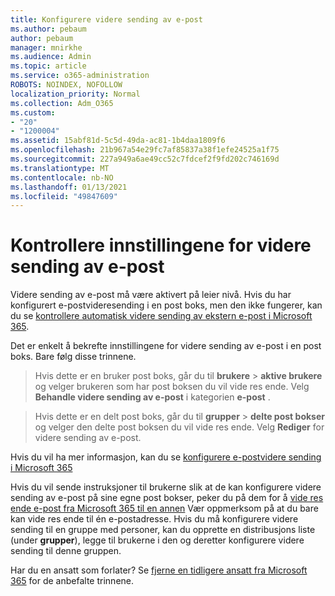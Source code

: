 ```yaml
---
title: Konfigurere videre sending av e-post
ms.author: pebaum
author: pebaum
manager: mnirkhe
ms.audience: Admin
ms.topic: article
ms.service: o365-administration
ROBOTS: NOINDEX, NOFOLLOW
localization_priority: Normal
ms.collection: Adm_O365
ms.custom:
- "20"
- "1200004"
ms.assetid: 15abf81d-5c5d-49da-ac81-1b4daa1809f6
ms.openlocfilehash: 21b967a54e29fc7af85837a38f1efe24525a1f75
ms.sourcegitcommit: 227a949a6ae49cc52c7fdcef2f9fd202c746169d
ms.translationtype: MT
ms.contentlocale: nb-NO
ms.lasthandoff: 01/13/2021
ms.locfileid: "49847609"
---
```

# <a name="check-the-email-forwarding-settings-for-a-mailbox"></a>Kontrollere innstillingene for videre sending av e-post

Videre sending av e-post må være aktivert på leier nivå. Hvis du har konfigurert e-postvideresending i en post boks, men den ikke fungerer, kan du se [kontrollere automatisk videre sending av ekstern e-post i Microsoft 365](https://docs.microsoft.com/microsoft-365/security/office-365-security/external-email-forwarding?view=o365-worldwide).

Det er enkelt å bekrefte innstillingene for videre sending av e-post i en post boks. Bare følg disse trinnene.
  
> Hvis dette er en bruker post boks, går du til **brukere** \> **aktive brukere** og velger brukeren som har post boksen du vil vide res ende. Velg **Behandle videre sending av e-post** i kategorien **e-post** .

> Hvis dette er en delt post boks, går du til **grupper** \> **delte post bokser** og velger den delte post boksen du vil vide res ende. Velg **Rediger** for videre sending av e-post.

Hvis du vil ha mer informasjon, kan du se [konfigurere e-postvidere sending i Microsoft 365](https://docs.microsoft.com/microsoft-365/admin/email/configure-email-forwarding)
  
Hvis du vil sende instruksjoner til brukerne slik at de kan konfigurere videre sending av e-post på sine egne post bokser, peker du på dem for å [vide res ende e-post fra Microsoft 365 til en annen](https://support.office.com/article/Forward-email-from-Office-365-to-another-email-account-1ed4ee1e-74f8-4f53-a174-86b748ff6a0e) Vær oppmerksom på at du bare kan vide res ende til én e-postadresse. Hvis du må konfigurere videre sending til en gruppe med personer, kan du opprette en distribusjons liste (under **grupper**), legge til brukerne i den og deretter konfigurere videre sending til denne gruppen.
  
Har du en ansatt som forlater? Se [fjerne en tidligere ansatt fra Microsoft 365](https://docs.microsoft.com/microsoft-365/admin/add-users/remove-former-employee) for de anbefalte trinnene.